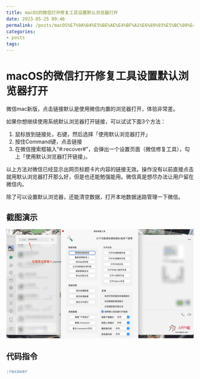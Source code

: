 ```yaml
---
title: macOS的微信打开修复工具设置默认浏览器打开
date: 2023-05-25 09:46
permalink: /posts/macOS%E7%9A%84%E5%BE%AE%E4%BF%A1%E6%89%93%E5%BC%80%E4%BF%AE%E5%A4%8D%E5%B7%A5%E5%85%B7%E8%AE%BE%E7%BD%AE%E9%BB%98%E8%AE%A4%E6%B5%8F%E8%A7%88%E5%99%A8%E6%89%93%E5%BC%80
categories:
- posts
tags: 
---
```

# macOS的微信打开修复工具设置默认浏览器打开

微信mac新版，点击链接默认是使用微信内置的浏览器打开，体验非常差。

如果你想继续使用系统默认浏览器打开链接，可以试试下面3个方法：

1. 鼠标放到链接处，右键，然后选择「使用默认浏览器打开」
2. 按住Command键，点击链接
3. 在微信搜索框输入“#:recover#​”，会弹出一个设置页面（微信修复工具），勾上「使用默认浏览器打开链接」。

以上方法对微信已经显示出网页标题卡片内容的链接无效。操作没有以前直接点击就用默认浏览器打开那么好，但是也还能勉强能用。微信真是想尽办法让用户留在微信内。

除了可以设置默认浏览器，还能清空数据，打开本地数据迷路管理一下微信。

## 截图演示

​![image](./assets/image-20230525094633-n5hhv8z.png)​

## 代码指令

```sql
:recover
```
